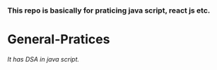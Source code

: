 ### This repo is basically for praticing java script, react js etc.
# General-Pratices


###### It has DSA in java script.


